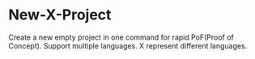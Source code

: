 # New-X-Project
Create a new empty project in one command for rapid PoF(Proof of Concept). Support multiple languages. X represent different languages.
